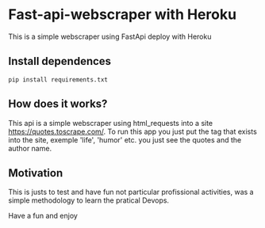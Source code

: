 # **Fast-api-webscraper with Heroku**


This is a simple webscraper using FastApi deploy with Heroku


## **Install dependences**

```
pip install requirements.txt
```

## **How does it works?**

This api is a simple webscraper using html_requests into a site https://quotes.toscrape.com/.
To run this app you just put the tag that exists into the site, exemple 'life', 'humor' etc.
you just see the quotes and the author name.


## **Motivation**

This is justs to test and have fun not particular profissional activities, was a simple methodology to learn the pratical Devops.


Have a fun and enjoy


